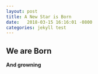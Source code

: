 ```yaml
---
layout: post
title: A New Star is Born
date:   2018-03-15 16:16:01 -0800
categories: jekyll test
---
```


## We are Born

**And growning**
